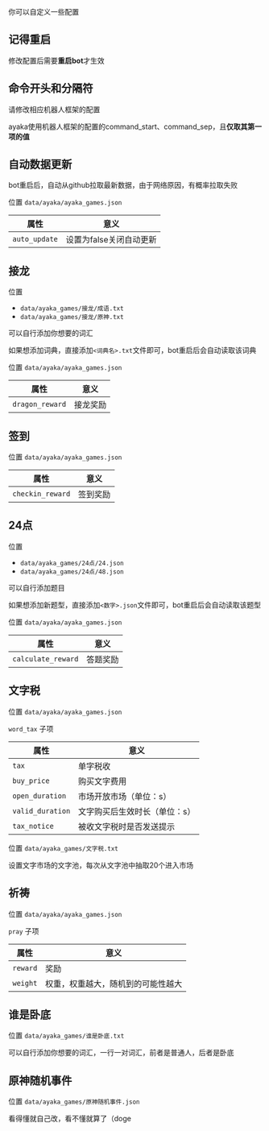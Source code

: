 你可以自定义一些配置

## 记得重启

修改配置后需要**重启bot**才生效

## 命令开头和分隔符

请修改相应机器人框架的配置

ayaka使用机器人框架的配置的command_start、command_sep，且**仅取其第一项的值**

## 自动数据更新

bot重启后，自动从github拉取最新数据，由于网络原因，有概率拉取失败

位置 `data/ayaka/ayaka_games.json`

| 属性          | 意义                    |
| ------------- | ----------------------- |
| `auto_update` | 设置为false关闭自动更新 |

## 接龙

位置

- `data/ayaka_games/接龙/成语.txt`
- `data/ayaka_games/接龙/原神.txt`

可以自行添加你想要的词汇

如果想添加词典，直接添加`<词典名>.txt`文件即可，bot重启后会自动读取该词典

位置 `data/ayaka/ayaka_games.json`

| 属性            | 意义     |
| --------------- | -------- |
| `dragon_reward` | 接龙奖励 |

## 签到

位置 `data/ayaka/ayaka_games.json`

| 属性             | 意义     |
| ---------------- | -------- |
| `checkin_reward` | 签到奖励 |

## 24点

位置

- `data/ayaka_games/24点/24.json`
- `data/ayaka_games/24点/48.json`

可以自行添加题目

如果想添加新题型，直接添加`<数字>.json`文件即可，bot重启后会自动读取该题型

位置 `data/ayaka/ayaka_games.json`

| 属性               | 意义     |
| ------------------ | -------- |
| `calculate_reward` | 答题奖励 |

## 文字税

位置 `data/ayaka/ayaka_games.json`


`word_tax` 子项

| 属性             | 意义                          |
| ---------------- | ----------------------------- |
| `tax`            | 单字税收                      |
| `buy_price`      | 购买文字费用                  |
| `open_duration`  | 市场开放市场（单位：s）       |
| `valid_duration` | 文字购买后生效时长（单位：s） |
| `tax_notice`     | 被收文字税时是否发送提示      |

位置 `data/ayaka_games/文字税.txt`

设置文字市场的文字池，每次从文字池中抽取20个进入市场

## 祈祷

位置 `data/ayaka/ayaka_games.json`

`pray` 子项

| 属性     | 意义                               |
| -------- | ---------------------------------- |
| `reward` | 奖励                               |
| `weight` | 权重，权重越大，随机到的可能性越大 |

## 谁是卧底

位置 `data/ayaka_games/谁是卧底.txt`

可以自行添加你想要的词汇，一行一对词汇，前者是普通人，后者是卧底

## 原神随机事件

位置 `data/ayaka_games/原神随机事件.json`

看得懂就自己改，看不懂就算了（doge
